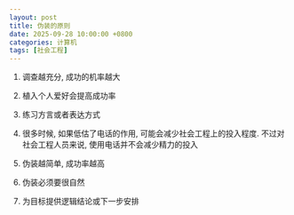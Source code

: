 ```yaml
---
layout: post
title: 伪装的原则
date: 2025-09-28 10:00:00 +0800
categories: 计算机
tags: [社会工程]
---
```


1. 调查越充分, 成功的机率越大

2. 植入个人爱好会提高成功率

3. 练习方言或者表达方式

4. 很多时候, 如果低估了电话的作用, 可能会减少社会工程上的投入程度. 不过对社会工程人员来说, 使用电话并不会减少精力的投入

5. 伪装越简单, 成功率越高

6. 伪装必须要很自然

7. 为目标提供逻辑结论或下一步安排

